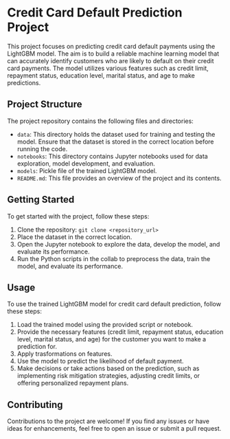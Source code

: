 # Credit Card Default Prediction Project

This project focuses on predicting credit card default payments using the LightGBM model. The aim is to build a reliable machine learning model that can accurately identify customers who are likely to default on their credit card payments. The model utilizes various features such as credit limit, repayment status, education level, marital status, and age to make predictions.

## Project Structure

The project repository contains the following files and directories:

- `data`: This directory holds the dataset used for training and testing the model. Ensure that the dataset is stored in the correct location before running the code.
- `notebooks`: This directory contains Jupyter notebooks used for data exploration, model development, and evaluation.
- `models`: Pickle file of the trained LightGBM model.
- `README.md`: This file provides an overview of the project and its contents.

## Getting Started

To get started with the project, follow these steps:

1. Clone the repository: `git clone <repository_url>`
2. Place the dataset in the correct location.
3. Open the Jupyter notebook to explore the data, develop the model, and evaluate its performance.
4. Run the Python scripts in the collab to preprocess the data, train the model, and evaluate its performance.

## Usage

To use the trained LightGBM model for credit card default prediction, follow these steps:

1. Load the trained model using the provided script or notebook.
2. Provide the necessary features (credit limit, repayment status, education level, marital status, and age) for the customer you want to make a prediction for.
3. Apply trasformations on features.
4. Use the model to predict the likelihood of default payment.
5. Make decisions or take actions based on the prediction, such as implementing risk mitigation strategies, adjusting credit limits, or offering personalized repayment plans.

## Contributing

Contributions to the project are welcome! If you find any issues or have ideas for enhancements, feel free to open an issue or submit a pull request.


